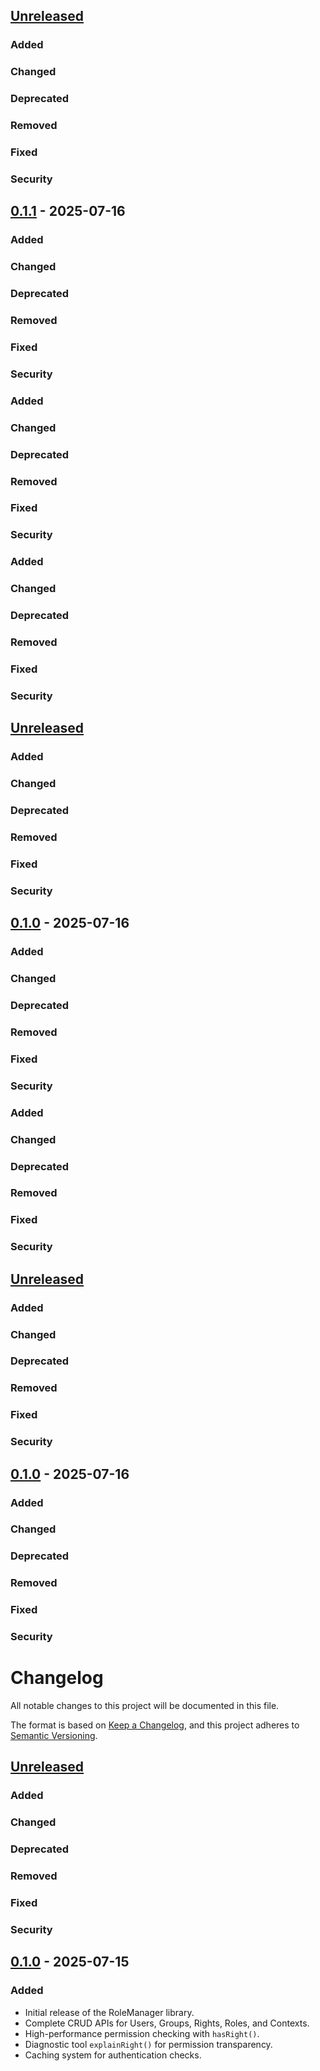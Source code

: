 ## [Unreleased]

### Added

### Changed

### Deprecated

### Removed

### Fixed

### Security

## [0.1.1] - 2025-07-16

### Added

### Changed

### Deprecated

### Removed

### Fixed

### Security


### Added

### Changed

### Deprecated

### Removed

### Fixed

### Security


### Added

### Changed

### Deprecated

### Removed

### Fixed

### Security

## [Unreleased]

### Added

### Changed

### Deprecated

### Removed

### Fixed

### Security

## [0.1.0] - 2025-07-16

### Added

### Changed

### Deprecated

### Removed

### Fixed

### Security


### Added

### Changed

### Deprecated

### Removed

### Fixed

### Security

## [Unreleased]

### Added

### Changed

### Deprecated

### Removed

### Fixed

### Security

## [0.1.0] - 2025-07-16

### Added

### Changed

### Deprecated

### Removed

### Fixed

### Security

# Changelog

All notable changes to this project will be documented in this file.

The format is based on [Keep a Changelog](https://keepachangelog.com/en/1.0.0/),
and this project adheres to [Semantic Versioning](https://semver.org/spec/v2.0.0.html).

## [Unreleased]

### Added

### Changed

### Deprecated

### Removed

### Fixed

### Security

## [0.1.0] - 2025-07-15 

### Added
- Initial release of the RoleManager library.
- Complete CRUD APIs for Users, Groups, Rights, Roles, and Contexts.
- High-performance permission checking with `hasRight()`.
- Diagnostic tool `explainRight()` for permission transparency.
- Caching system for authentication checks.


[0.1.0]: https://github.com/sebastiani/rolemanager/compare/v0.1.1...v0.1.0


[0.1.0]: https://github.com/sebastiani/rolemanager/compare/v0.1.0...v0.1.0
[0.1.0]: https://github.com/sebastiani/rolemanager/compare/v0.1.1...v0.1.0

[Unreleased]: https://github.com/sebastiani/rolemanager/compare/v0.1.1...HEAD
[0.1.1]: https://github.com/sebastiani/rolemanager/compare/v0.1.0...v0.1.1
[0.1.0]: https://github.com/sebastiani/rolemanager/compare/v0.1.1...v0.1.0
[0.1.0]: https://github.com/sebastiani/rolemanager/compare/v0.1.0...v0.1.0
[0.1.0]: https://github.com/sebastiani/rolemanager/compare/v0.1.1...v0.1.0
